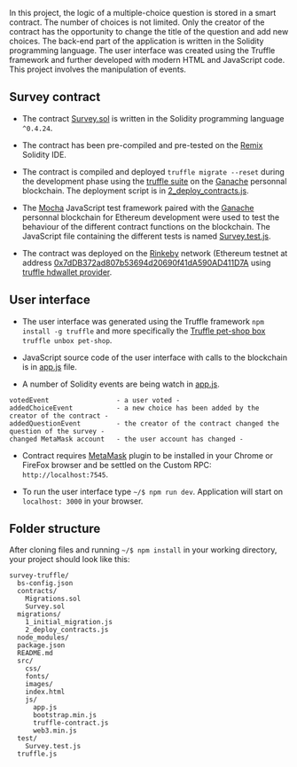 In this project, the logic of a multiple-choice question is stored in a smart contract. The number of choices is not limited. Only the creator of the contract has the opportunity to change the title of the question and add new choices. The back-end part of the application is written in the Solidity programming language. The user interface was created using the Truffle framework and further developed with modern HTML and JavaScript code. This project involves the manipulation of events.

## Survey contract

- The contract [Survey.sol](https://github.com/DGalinec/lottery/blob/master/Ethereum/contracts/Lottery.sol) is written in the Solidity programming language `^0.4.24`.

- The contract has been pre-compiled and pre-tested on the [Remix](http://remix.ethereum.org/#optimize=false&version=soljson-v0.4.24+commit.e67f0147.js) Solidity IDE.

- The contract is compiled and deployed `truffle migrate --reset` during the development phase using the [truffle suite](https://truffleframework.com/) on the [Ganache](https://github.com/trufflesuite/ganache) personnal blockchain. The deployment script is in [2_deploy_contracts.js](https://github.com/trufflesuite/truffle-hdwallet-provider).

- The [Mocha](https://mochajs.org/) JavaScript test framework paired with the [Ganache](https://github.com/trufflesuite/ganache) personnal blockchain for Ethereum development were used to test the behaviour of the different contract functions on the blockchain. The JavaScript file containing the different tests is named [Survey.test.js](https://github.com/DGalinec/lottery/blob/master/test/Lottery.test.js).

- The contract was deployed on the [Rinkeby](https://www.rinkeby.io/#stats) network (Ethereum testnet at address [0x7dDB372ad807b53694d20690f41dA590AD411D7A](https://rinkeby.etherscan.io/address/0x7dDB372ad807b53694d20690f41dA590AD411D7A) using [truffle hdwallet provider](https://github.com/trufflesuite/truffle-hdwallet-provider).

## User interface

- The user interface was generated using the Truffle framework `npm install -g truffle` and more specifically the [Truffle pet-shop box](https://github.com/truffle-box/pet-shop-box) `truffle unbox pet-shop`.

- JavaScript source code of the user interface with calls to the blockchain is in [app.js](https://github.com/DGalinec/lottery/blob/master/src/App.js) file.

- A number of Solidity events are being watch in [app.js](https://github.com/DGalinec/lottery/blob/master/src/App.js).

```
votedEvent                 - a user voted -
addedChoiceEvent           - a new choice has been added by the creator of the contract -
addedQuestionEvent         - the creator of the contract changed the question of the survey -
changed MetaMask account   - the user account has changed -
```

- Contract requires [MetaMask](https://metamask.io/) plugin to be installed in your Chrome or FireFox browser and be settled on the Custom RPC: `http://localhost:7545`.

- To run the user interface type `~/$ npm run dev`. Application will start on `localhost: 3000` in your browser. 

## Folder structure

After cloning files and running `~/$ npm install` in your working directory, your project should look like this:

```
survey-truffle/
  bs-config.json
  contracts/
    Migrations.sol
    Survey.sol
  migrations/
    1_initial_migration.js
    2_deploy_contracts.js
  node_modules/
  package.json
  README.md
  src/
    css/
    fonts/
    images/
    index.html
    js/
      app.js
      bootstrap.min.js
      truffle-contract.js
      web3.min.js
  test/
    Survey.test.js
  truffle.js
```